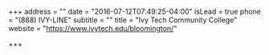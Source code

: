 +++
address = ""
date = "2016-07-12T07:49:25-04:00"
isLead = true
phone = "(888) IVY-LINE"
subtitle = ""
title = "Ivy Tech Community College"
website = "https://www.ivytech.edu/bloomington/"

+++
